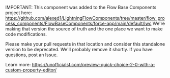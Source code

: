 
IMPORTANT: This component was added to the Flow Base Components project here: https://github.com/alexed1/LightningFlowComponents/tree/master/flow_process_components/FlowBaseComponents/force-app/main/default/lwc We're making that version the source of truth and the one place we want to make code modifications. 

Please make your pull requests in that location and consider this standalone version to be deprecated. We'll probably remove it shortly. If you have questions, post an Issue. 


Learn more: https://unofficialsf.com/preview-quick-choice-2-0-with-a-custom-property-editor/
